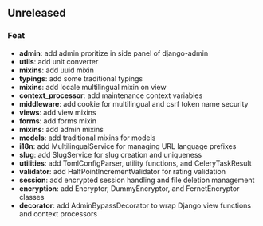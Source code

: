 ## Unreleased

### Feat

- **admin**: add admin proritize in side panel of django-admin
- **utils**: add unit converter
- **mixins**: add uuid mixin
- **typings**: add some traditional typings
- **mixins**: add locale multilingual mixin on view
- **context_processor**: add maintenance context variables
- **middleware**: add cookie for multilingual and csrf token name security
- **views**: add view mixins
- **forms**: add forms mixin
- **mixins**: add admin mixins
- **models**: add traditional mixins for models
- **i18n**: add MultilingualService for managing URL language prefixes
- **slug**: add SlugService for slug creation and uniqueness
- **utilities**: add TomlConfigParser, utility functions, and CeleryTaskResult
- **validator**: add HalfPointIncrementValidator for rating validation
- **session**: add encrypted session handling and file deletion management
- **encryption**: add Encryptor, DummyEncryptor, and FernetEncryptor classes
- **decorator**: add AdminBypassDecorator to wrap Django view functions and context processors
